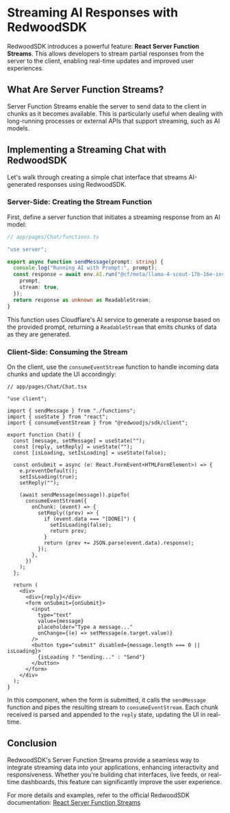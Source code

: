 
# Streaming AI Responses with RedwoodSDK

RedwoodSDK introduces a powerful feature: **React Server Function Streams**. This allows developers to stream partial responses from the server to the client, enabling real-time updates and improved user experiences.

## What Are Server Function Streams?

Server Function Streams enable the server to send data to the client in chunks as it becomes available. This is particularly useful when dealing with long-running processes or external APIs that support streaming, such as AI models.

## Implementing a Streaming Chat with RedwoodSDK

Let's walk through creating a simple chat interface that streams AI-generated responses using RedwoodSDK.

### Server-Side: Creating the Stream Function

First, define a server function that initiates a streaming response from an AI model:

```ts
// app/pages/Chat/functions.ts

"use server";

export async function sendMessage(prompt: string) {
  console.log("Running AI with Prompt:", prompt);
  const response = await env.AI.run("@cf/meta/llama-4-scout-17b-16e-instruct", {
    prompt,
    stream: true,
  });
  return response as unknown as ReadableStream;
}
```

This function uses Cloudflare's AI service to generate a response based on the provided prompt, returning a `ReadableStream` that emits chunks of data as they are generated.

### Client-Side: Consuming the Stream

On the client, use the `consumeEventStream` function to handle incoming data chunks and update the UI accordingly:

```tsx
// app/pages/Chat/Chat.tsx

"use client";

import { sendMessage } from "./functions";
import { useState } from "react";
import { consumeEventStream } from "@redwoodjs/sdk/client";

export function Chat() {
  const [message, setMessage] = useState("");
  const [reply, setReply] = useState("");
  const [isLoading, setIsLoading] = useState(false);

  const onSubmit = async (e: React.FormEvent<HTMLFormElement>) => {
    e.preventDefault();
    setIsLoading(true);
    setReply("");

    (await sendMessage(message)).pipeTo(
      consumeEventStream({
        onChunk: (event) => {
          setReply((prev) => {
            if (event.data === "[DONE]") {
              setIsLoading(false);
              return prev;
            }
            return (prev += JSON.parse(event.data).response);
          });
        },
      })
    );
  };

  return (
    <div>
      <div>{reply}</div>
      <form onSubmit={onSubmit}>
        <input
          type="text"
          value={message}
          placeholder="Type a message..."
          onChange={(e) => setMessage(e.target.value)}
        />
        <button type="submit" disabled={message.length === 0 || isLoading}>
          {isLoading ? "Sending..." : "Send"}
        </button>
      </form>
    </div>
  );
}
```

In this component, when the form is submitted, it calls the `sendMessage` function and pipes the resulting stream to `consumeEventStream`. Each chunk received is parsed and appended to the `reply` state, updating the UI in real-time.

## Conclusion

RedwoodSDK's Server Function Streams provide a seamless way to integrate streaming data into your applications, enhancing interactivity and responsiveness. Whether you're building chat interfaces, live feeds, or real-time dashboards, this feature can significantly improve the user experience.

For more details and examples, refer to the official RedwoodSDK documentation: [React Server Function Streams](https://docs.rwsdk.com/guides/rsc-streams/)
